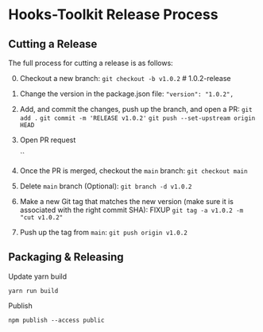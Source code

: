# Hooks-Toolkit Release Process

## Cutting a Release

The full process for cutting a release is as follows:

0. Checkout a new branch:
   `git checkout -b v1.0.2` # 1.0.2-release

2. Change the version in the package.json file:
   `"version": "1.0.2",`

3. Add, and commit the changes, push up the branch, and open a PR:
   `git add .`
   `git commit -m 'RELEASE v1.0.2'`
   `git push --set-upstream origin HEAD`

4. Open PR request

   ``

5. Once the PR is merged, checkout the `main` branch:
   `git checkout main`

6. Delete `main` branch (Optional):
   `git branch -d v1.0.2`

7. Make a new Git tag that matches the new version (make sure it is associated with the right commit SHA): FIXUP
   `git tag -a v1.0.2 -m "cut v1.0.2"`

8. Push up the tag from `main`:
   `git push origin v1.0.2`

## Packaging & Releasing

Update yarn build

`yarn run build`

Publish

`npm publish --access public`